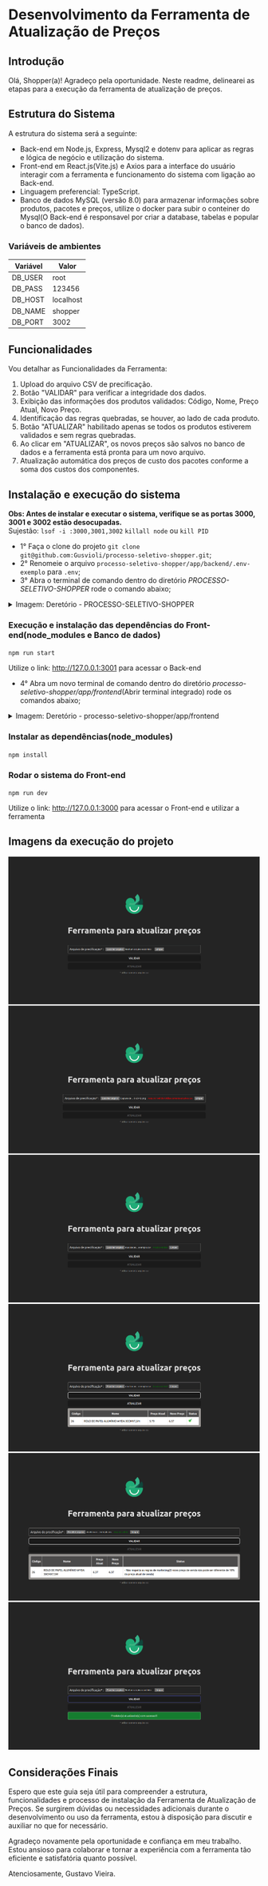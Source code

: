 # Desenvolvimento da Ferramenta de Atualização de Preços

## Introdução

Olá, Shopper(a)! Agradeço pela oportunidade. Neste readme, delinearei as etapas para a execução da ferramenta de atualização de preços.

## Estrutura do Sistema

A estrutura do sistema será a seguinte:

- Back-end em Node.js, Express, Mysql2 e dotenv para aplicar as regras e lógica de negócio e utilização do sistema.
- Front-end em React.js(Vite.js) e Axios para a interface do usuário interagir com a ferramenta e funcionamento do sistema com ligação ao Back-end.
- Linguagem preferencial: TypeScript.
- Banco de dados MySQL (versão 8.0) para armazenar informações sobre produtos, pacotes e preços, utilize o docker para subir o conteiner do Mysql(O Back-end é responsavel por criar a database, tabelas e popular o banco de dados).

### Variáveis de ambientes

Variável  | Valor
--------- | ------
DB_USER   | root
DB_PASS   | 123456
DB_HOST   | localhost
DB_NAME   | shopper
DB_PORT   | 3002

## Funcionalidades

Vou detalhar as Funcionalidades da Ferramenta:

1. Upload do arquivo CSV de precificação.
2. Botão "VALIDAR" para verificar a integridade dos dados.
3. Exibição das informações dos produtos validados: Código, Nome, Preço Atual, Novo Preço.
4. Identificação das regras quebradas, se houver, ao lado de cada produto.
5. Botão "ATUALIZAR" habilitado apenas se todos os produtos estiverem validados e sem regras quebradas.
6. Ao clicar em "ATUALIZAR", os novos preços são salvos no banco de dados e a ferramenta está pronta para um novo arquivo.
7. Atualização automática dos preços de custo dos pacotes conforme a soma dos custos dos componentes.

## Instalação e execução do sistema

**Obs: Antes de instalar e executar o sistema, verifique se as portas 3000, 3001 e 3002 estão desocupadas.**</br>
Sujestão: ``lsof -i :3000,3001,3002`` ``killall node`` ou ``kill PID``

- 1° Faça o clone do projeto ``git clone git@github.com:Gusvioli/processo-seletivo-shopper.git``;
- 2° Renomeie o arquivo ``processo-seletivo-shopper/app/backend/.env-exemplo`` para ``.env``;
- 3° Abra o terminal de comando dentro do diretório *PROCESSO-SELETIVO-SHOPPER* rode o comando abaixo;

<details>
<summary>Imagem: Deretório - PROCESSO-SELETIVO-SHOPPER</summary>

![Abertura pelo terminal integrado](print-screens/Captura%20de%20tela%20de%202024-04-20%2014-43-41.png)

</details>

### Execução e instalação das dependências do Front-end(node_modules e Banco de dados)</br>  

``npm run start``

Utilize o link: <http://127.0.0.1:3001> para acessar o Back-end
  
- 4° Abra um novo terminal de comando dentro do diretório *processo-seletivo-shopper/app/frontend*(Abrir terminal integrado) rode os comandos abaixo;

<details>
<summary>Imagem: Deretório - processo-seletivo-shopper/app/frontend</summary>

![Abertura pelo terminal integrado](print-screens/Captura%20de%20tela%20de%202024-04-20%2014-44-10.png)

</details>

### Instalar as dependências(node_modules)</br>

``npm install``

### Rodar o sistema do Front-end</br>

``npm run dev``

Utilize o link: <http://127.0.0.1:3000> para acessar o Front-end e utilizar a ferramenta

## Imagens da execução do projeto

![Tela principal](print-screens/Captura%20de%20tela%20de%202024-04-20%2010-10-02.png)
![Tela erro no csv](print-screens/Captura%20de%20tela%20de%202024-04-20%2010-13-03.png)
![Tela csv correto](print-screens/Captura%20de%20tela%20de%202024-04-20%2010-10-08.png)
![Tela validações corretas](print-screens/Captura%20de%20tela%20de%202024-04-20%2010-10-19.png)
![Tela de erros na validações](print-screens/Captura%20de%20tela%20de%202024-04-20%2010-10-42.png)
![Tela secesso ao atualizar o db](print-screens/Captura%20de%20tela%20de%202024-04-20%2010-10-27.png)

## Considerações Finais

Espero que este guia seja útil para compreender a estrutura, funcionalidades e processo de instalação da Ferramenta de Atualização de Preços. Se surgirem dúvidas ou necessidades adicionais durante o desenvolvimento ou uso da ferramenta, estou à disposição para discutir e auxiliar no que for necessário.

Agradeço novamente pela oportunidade e confiança em meu trabalho. Estou ansioso para colaborar e tornar a experiência com a ferramenta tão eficiente e satisfatória quanto possível.

Atenciosamente, Gustavo Vieira.

